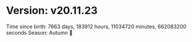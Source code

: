 # Version: v20.11.23
Time since birth: 7663 days, 183912 hours, 11034720 minutes, 662083200 seconds
Season: Autumn 🍁
